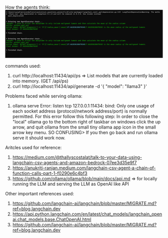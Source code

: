 



How the agents think:
![alt text](image.png)


commands used:
1. curl http://localhost:11434/api/ps => List models that are currently loaded into memory. (GET /api/ps)
2. curl http://localhost:11434/api/generate -d '{  "model": "llama3" }'




Problems faced while serving ollama:
1.  ollama serve Error: listen tcp 127.0.0.1:11434: bind: Only one usage of each socket address (protocol/network address/port) is normally permitted.
For this error follow this following step:
In order to close the "local" ollama go to the bottom right of taskbar on windows click the up arrow, and quit ollama from the small tiny ollama app icon in the small arrow key menu. SO CONFUSING>
If you then go back and run ollama serve it should work now.


Aritcles used for reference:
1. https://medium.com/@thallyscostalat/talk-to-your-data-using-langchain-csv-agents-and-amazon-bedrock-07ee3d35e9f7
2. https://anukriti-ranjan.medium.com/langchain-csv-agent-a-chain-of-function-calls-part-1-f0290e6c4bf3
3. https://github.com/ollama/ollama/blob/main/docs/api.md => for locally running the LLM and serving the LLM as OpenAI like API


Other important references used:
1. https://github.com/langchain-ai/langchain/blob/master/MIGRATE.md?ref=blog.langchain.dev
2. https://api.python.langchain.com/en/latest/chat_models/langchain_openai.chat_models.base.ChatOpenAI.html
3. https://github.com/langchain-ai/langchain/blob/master/MIGRATE.md?ref=blog.langchain.dev
